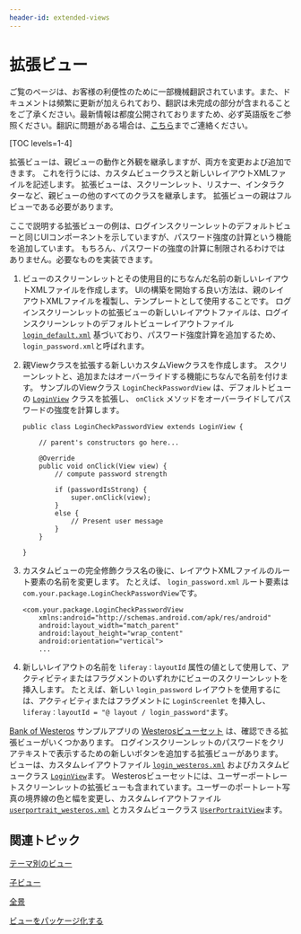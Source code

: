 ```yaml
---
header-id: extended-views
---
```


# 拡張ビュー

<p class="alert alert-info"><span class="wysiwyg-color-blue120">ご覧のページは、お客様の利便性のために一部機械翻訳されています。また、ドキュメントは頻繁に更新が加えられており、翻訳は未完成の部分が含まれることをご了承ください。最新情報は都度公開されておりますため、必ず英語版をご参照ください。翻訳に問題がある場合は、<a href="mailto:support-content-jp@liferay.com">こちら</a>までご連絡ください。</span></p>

[TOC levels=1-4]

拡張ビューは、親ビューの動作と外観を継承しますが、両方を変更および追加できます。 これを行うには、カスタムビュークラスと新しいレイアウトXMLファイルを記述します。 拡張ビューは、スクリーンレット、リスナー、インタラクターなど、親ビューの他のすべてのクラスを継承します。 拡張ビューの親はフルビューである必要があります。

ここで説明する拡張ビューの例は、ログインスクリーンレットのデフォルトビューと同じUIコンポーネントを示していますが、パスワード強度の計算という機能を追加しています。 もちろん、パスワードの強度の計算に制限されるわけではありません。必要なものを実装できます。

1.  ビューのスクリーンレットとその使用目的にちなんだ名前の新しいレイアウトXMLファイルを作成します。 UIの構築を開始する良い方法は、親のレイアウトXMLファイルを複製し、テンプレートとして使用することです。 ログインスクリーンレットの拡張ビューの新しいレイアウトファイルは、ログインスクリーンレットのデフォルトビューレイアウトファイル [`login_default.xml`](https://github.com/liferay/liferay-screens/blob/master/android/library/core/src/main/res/layout/login_default.xml) 基づいており、パスワード強度計算を追加するため、 `login_password.xml`と呼ばれます。

2.  親Viewクラスを拡張する新しいカスタムViewクラスを作成します。 スクリーンレットと、追加またはオーバーライドする機能にちなんで名前を付けます。 サンプルのViewクラス `LoginCheckPasswordView` は、デフォルトビューの [`LoginView`](https://github.com/liferay/liferay-screens/blob/master/android/library/core/src/main/java/com/liferay/mobile/screens/viewsets/defaultviews/auth/login/LoginView.java) クラスを拡張し、 `onClick` メソッドをオーバーライドしてパスワードの強度を計算します。
   
        public class LoginCheckPasswordView extends LoginView {
       
            // parent's constructors go here...
       
            @Override
            public void onClick(View view) {
                // compute password strength
       
                if (passwordIsStrong) {
                    super.onClick(view);
                }
                else {
                    // Present user message
                }
            }
       
        }

3.  カスタムビューの完全修飾クラス名の後に、レイアウトXMLファイルのルート要素の名前を変更します。 たとえば、 `login_password.xml` ルート要素は `com.your.package.LoginCheckPasswordView`です。
   
        <com.your.package.LoginCheckPasswordView
            xmlns:android="http://schemas.android.com/apk/res/android"
            android:layout_width="match_parent"
            android:layout_height="wrap_content"
            android:orientation="vertical">
            ...

4.  新しいレイアウトの名前を `liferay：layoutId` 属性の値として使用して、アクティビティまたはフラグメントのいずれかにビューのスクリーンレットを挿入します。 たとえば、新しい `login_password` レイアウトを使用するには、アクティビティまたはフラグメントに `LoginScreenlet` を挿入し、 `liferay：layoutId = "@ layout / login_password"`ます。

[Bank of Westeros](https://github.com/liferay/liferay-screens/tree/master/android/samples/bankofwesteros) サンプルアプリの [Westerosビューセット](https://github.com/liferay/liferay-screens/tree/master/android/viewsets/westeros) は、確認できる拡張ビューがいくつかあります。 ログインスクリーンレットのパスワードをクリアテキストで表示するための新しいボタンを追加する拡張ビューがあります。 ビューは、カスタムレイアウトファイル [`login_westeros.xml`](https://github.com/liferay/liferay-screens/blob/master/android/viewsets/westeros/src/main/res/layout/login_westeros.xml) およびカスタムビュークラス [`LoginView`](https://github.com/liferay/liferay-screens/blob/master/android/viewsets/westeros/src/main/java/com/liferay/mobile/screens/viewsets/westeros/auth/login/LoginView.java)ます。 Westerosビューセットには、ユーザーポートレートスクリーンレットの拡張ビューも含まれています。ユーザーのポートレート写真の境界線の色と幅を変更し、カスタムレイアウトファイル [`userportrait_westeros.xml`](https://github.com/liferay/liferay-screens/blob/master/android/viewsets/westeros/src/main/res/layout/userportrait_westeros.xml) とカスタムビュークラス [`UserPortraitView`](https://github.com/liferay/liferay-screens/blob/master/android/viewsets/westeros/src/main/java/com/liferay/mobile/screens/viewsets/westeros/userportrait/UserPortraitView.java)ます。

## 関連トピック

[テーマ別のビュー](/docs/7-1/tutorials/-/knowledge_base/t/themed-views)

[子ビュー](/docs/7-1/tutorials/-/knowledge_base/t/child-views)

[全景](/docs/7-1/tutorials/-/knowledge_base/t/full-views)

[ビューをパッケージ化する](/docs/7-1/tutorials/-/knowledge_base/t/packaging-your-views)
